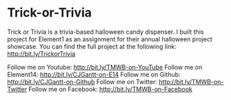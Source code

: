 # Trick-or-Trivia
Trick or Trivia is a trivia-based halloween candy dispenser. I built this project for Element1 as an assignment for their annual halloween project showcase. You can find the full project at the following link: http://bit.ly/TrickorTrivia

Follow me on Youtube: http://bit.ly/TMWB-on-YouTube
Follow me on Element14: http://bit.ly/CJGantt-on-E14
Follow me on Github: http://bit.ly/CJGantt-on-Github
Follow me on Twitter: http://bit.ly/TMWB-on-Twitter
Follow me on Facebook: http://bit.ly/TMWB-on-Facebook
